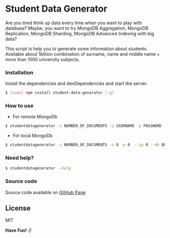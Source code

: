 # Student Data Generator

Are you tired think up data every time when you want to play with database? Maybe, you want to try MongoDB Aggregation, MongoDB Replication, MongoDB Sharding, MongoDB Advanced Indexing with big data?

This script is help you to generate some information about students. Available about 1billion combination of surname, name and middle name + more than 1000 university subjects.


### Installation

Install the dependencies and devDependencies and start the server.

```sh
$ [sudo] npm install student-data-generator [-g]
```

### How to use

- For remote MongoDb

```sh
$ studentdatagenerator -i NUMBER_OF_DOCUMENTS -u USERNAME -p PASSWORD --ip SERVER_IP --db DB_NAME --cl COLLECTION_NAME
```

- For local MongoDb

```sh
$ studentdatagenerator -i NUMBER_OF_DOCUMENTS -u 0 -p 0  --ip 0 --db DB_NAME --cl COLLECTION_NAME
```

### Need help?
```sh
$ studentdatagenerator --help
```

### Source code
Source code available on [GitHub Page](https://github.com/7coder)

License
----

MIT


**Have Fun!** :v:
